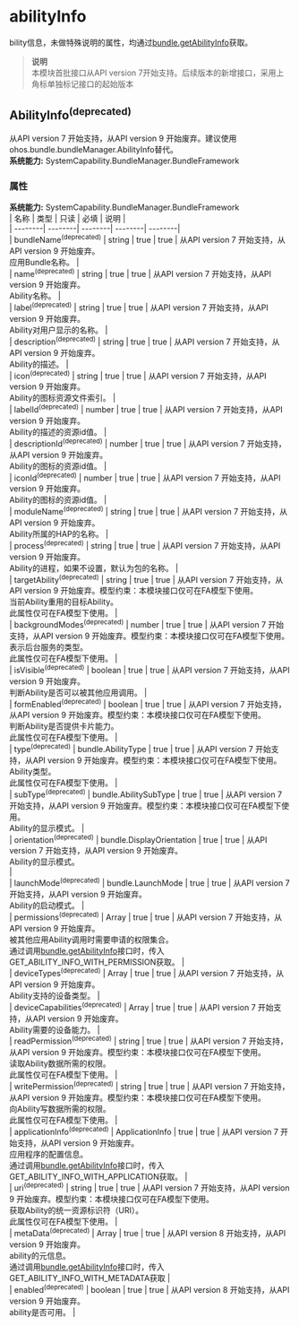 # abilityInfo    
bility信息，未做特殊说明的属性，均通过[bundle.getAbilityInfo](js-apis-Bundle.md#bundlegetabilityinfodeprecated)获取。  
> **说明**   
>本模块首批接口从API version 7开始支持。后续版本的新增接口，采用上角标单独标记接口的起始版本  
    
## AbilityInfo<sup>(deprecated)</sup>    
从API version 7 开始支持，从API version 9 开始废弃。建议使用ohos.bundle.bundleManager.AbilityInfo替代。  
 **系统能力:**  SystemCapability.BundleManager.BundleFramework    
### 属性    
 **系统能力:**  SystemCapability.BundleManager.BundleFramework    
| 名称 | 类型 | 只读 | 必填 | 说明 |  
| --------| --------| --------| --------| --------|  
| bundleName<sup>(deprecated)</sup> | string | true | true | 从API version 7 开始支持，从API version 9 开始废弃。<br>应用Bundle名称。 |  
| name<sup>(deprecated)</sup> | string | true | true | 从API version 7 开始支持，从API version 9 开始废弃。<br>Ability名称。 |  
| label<sup>(deprecated)</sup> | string | true | true | 从API version 7 开始支持，从API version 9 开始废弃。<br>Ability对用户显示的名称。 |  
| description<sup>(deprecated)</sup> | string | true | true | 从API version 7 开始支持，从API version 9 开始废弃。<br>Ability的描述。 |  
| icon<sup>(deprecated)</sup> | string | true | true | 从API version 7 开始支持，从API version 9 开始废弃。<br>Ability的图标资源文件索引。 |  
| labelId<sup>(deprecated)</sup> | number | true | true | 从API version 7 开始支持，从API version 9 开始废弃。<br>Ability的描述的资源id值。 |  
| descriptionId<sup>(deprecated)</sup> | number | true | true | 从API version 7 开始支持，从API version 9 开始废弃。<br>Ability的图标的资源id值。 |  
| iconId<sup>(deprecated)</sup> | number | true | true | 从API version 7 开始支持，从API version 9 开始废弃。<br>Ability的图标的资源id值。 |  
| moduleName<sup>(deprecated)</sup> | string | true | true | 从API version 7 开始支持，从API version 9 开始废弃。<br>Ability所属的HAP的名称。 |  
| process<sup>(deprecated)</sup> | string | true | true | 从API version 7 开始支持，从API version 9 开始废弃。<br>Ability的进程，如果不设置，默认为包的名称。 |  
| targetAbility<sup>(deprecated)</sup> | string | true | true | 从API version 7 开始支持，从API version 9 开始废弃。模型约束：本模块接口仅可在FA模型下使用。<br>当前Ability重用的目标Ability。<br />此属性仅可在FA模型下使用。 |  
| backgroundModes<sup>(deprecated)</sup> | number | true | true | 从API version 7 开始支持，从API version 9 开始废弃。模型约束：本模块接口仅可在FA模型下使用。<br>表示后台服务的类型。<br />此属性仅可在FA模型下使用。   |  
| isVisible<sup>(deprecated)</sup> | boolean | true | true | 从API version 7 开始支持，从API version 9 开始废弃。<br>判断Ability是否可以被其他应用调用。 |  
| formEnabled<sup>(deprecated)</sup> | boolean | true | true | 从API version 7 开始支持，从API version 9 开始废弃。模型约束：本模块接口仅可在FA模型下使用。<br>判断Ability是否提供卡片能力。<br />此属性仅可在FA模型下使用。 |  
| type<sup>(deprecated)</sup> | bundle.AbilityType | true | true | 从API version 7 开始支持，从API version 9 开始废弃。模型约束：本模块接口仅可在FA模型下使用。<br>Ability类型。<br />此属性仅可在FA模型下使用。 |  
| subType<sup>(deprecated)</sup> | bundle.AbilitySubType | true | true | 从API version 7 开始支持，从API version 9 开始废弃。模型约束：本模块接口仅可在FA模型下使用。<br>Ability的显示模式。 |  
| orientation<sup>(deprecated)</sup> | bundle.DisplayOrientation | true | true | 从API version 7 开始支持，从API version 9 开始废弃。<br>Ability的显示模式。<br/> |  
| launchMode<sup>(deprecated)</sup> | bundle.LaunchMode | true | true | 从API version 7 开始支持，从API version 9 开始废弃。<br>Ability的启动模式。   |  
| permissions<sup>(deprecated)</sup> | Array<string> | true | true | 从API version 7 开始支持，从API version 9 开始废弃。<br>被其他应用Ability调用时需要申请的权限集合。<br />通过调用[bundle.getAbilityInfo](js-apis-Bundle.md#bundlegetabilityinfodeprecated)接口时，传入GET_ABILITY_INFO_WITH_PERMISSION获取。 |  
| deviceTypes<sup>(deprecated)</sup> | Array<string> | true | true | 从API version 7 开始支持，从API version 9 开始废弃。<br>Ability支持的设备类型。 |  
| deviceCapabilities<sup>(deprecated)</sup> | Array<string> | true | true | 从API version 7 开始支持，从API version 9 开始废弃。<br>Ability需要的设备能力。 |  
| readPermission<sup>(deprecated)</sup> | string | true | true | 从API version 7 开始支持，从API version 9 开始废弃。模型约束：本模块接口仅可在FA模型下使用。<br>读取Ability数据所需的权限。<br />此属性仅可在FA模型下使用。 |  
| writePermission<sup>(deprecated)</sup> | string | true | true | 从API version 7 开始支持，从API version 9 开始废弃。模型约束：本模块接口仅可在FA模型下使用。<br>向Ability写数据所需的权限。<br />此属性仅可在FA模型下使用。 |  
| applicationInfo<sup>(deprecated)</sup> | ApplicationInfo | true | true | 从API version 7 开始支持，从API version 9 开始废弃。<br>应用程序的配置信息。<br />通过调用[bundle.getAbilityInfo](js-apis-Bundle.md#bundlegetabilityinfodeprecated)接口时，传入GET_ABILITY_INFO_WITH_APPLICATION获取。 |  
| uri<sup>(deprecated)</sup> | string | true | true | 从API version 7 开始支持，从API version 9 开始废弃。模型约束：本模块接口仅可在FA模型下使用。<br>获取Ability的统一资源标识符（URI）。<br />此属性仅可在FA模型下使用。 |  
| metaData<sup>(deprecated)</sup> | Array<CustomizeData> | true | true | 从API version 8 开始支持，从API version 9 开始废弃。<br>ability的元信息。<br />通过调用[bundle.getAbilityInfo](js-apis-Bundle.md#bundlegetabilityinfodeprecated)接口时，传入GET_ABILITY_INFO_WITH_METADATA获取 |  
| enabled<sup>(deprecated)</sup> | boolean | true | true | 从API version 8 开始支持，从API version 9 开始废弃。<br>ability是否可用。 |  
